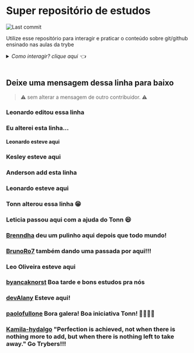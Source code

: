 # Super repositório de estudos

<img alt="Last commit" src="https://img.shields.io/github/last-commit/srtonn/superrepositoriodeestudos" /><br>

Utilize esse repositório para interagir e praticar o conteúdo sobre git/github ensinado nas aulas da trybe

<details>
  <summary> <i>Como interagir? clique aqui 👈</i> </summary><br/>

  Solicite o acesso ao repositório me enviando uma mensagem no slack(Tonn - Turma XP - Tribo B)

  ## Clone o repositório
  ```
  git clone git@github.com:SrTonn/SuperRepositorioDeEstudos.git
  ```

  ## Acesse a pasta do projeto
  ```bash
  cd SuperRepositorioDeEstudos
  ```

  ## Crie uma **branch** sua seguindo ao padrão **dev+Nome**. 
  > Ex.: devTonn
  ```sh
  git checkout -b devNome
  ```

  ## Use sua criatividade, edite o que quiser com a conciência que é um repositório público podendo ser acessado por qualquer pessoa.

  ## Verifique o status dos arquivos modificados
  ```
  git status
  ```
  ## adicione as modificações ao stage
  ```
  git add .
  ```
  ### ou
  ```
  git add <nomeDoArquivo>
  ```

  ## Faça o commit

  ```
  git commit -m "Mensagem do commit"
  ```
  ## Empurre os commits para o repositório remoto

  ```
  git push origin devNome
  ```
  ## Vá ao [github](https://github.com/SrTonn/SuperRepositorioDeEstudo), vá até a aba pull request, abra um pull request e aguarde a avaliação de outro membro. Ao menos 2 membros tem que aceitar sua modificação.

</details><br />

## Deixe uma mensagem dessa linha para baixo
  
> ⚠️ sem alterar a mensagem de outro contribuidor. ⚠️

### Leonardo editou essa linha

### Eu alterei esta linha...

#### Leonardo esteve aqui

### Kesley esteve aqui

### Anderson add esta linha

### Leonardo esteve aqui

### Tonn alterou essa linha 😁

### Leticia passou aqui com a ajuda do Tonn 😆

### [Brenndha](https://www.linkedin.com/in/brenndhacabral/) deu um pulinho aqui depois que todo mundo!

### [BrunoRo7](https://github.com/brunoro7) também dando uma passada por aqui!!!

### Leo Oliveira esteve aqui

### [byancaknorst](https://www.linkedin.com/in/byancaknorst/) Boa tarde e bons estudos pra nós

### [devAlany](https://www.linkedin.com/in/alanyfernandes/) Esteve aqui!

### [paolofullone](https://www.linkedin.com/in/paolofullone/) Bora galera! Boa iniciativa Tonn! 🚀🚀🚀🚀
  
### [Kamila-hydalgo](https://www.linkedin.com/in/kamilahydalgo/) "Perfection is achieved, not when there is nothing more to add, but when there is nothing left to take away." Go Trybers!!!
